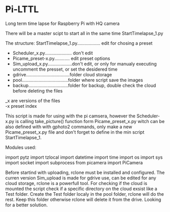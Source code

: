 # Pi-LTTL
Long term time lapse for Raspberry Pi with HQ camera

There will be a master scipt to start all in the same time StartTimelapse_1.py

The structure:
StartTimelapse_1.py.................. edit for chosing a preset
  - Scheduler_x.py..................... don't edit
  - Picame_preset-x.py............ edit preset options
  - Sim_upload_x.py...................don't edit, or only for manualy executing uncomment the presset, or set the desidered time
  - gdrive..................................folder cloud storage
  - pool....................................folder where script save the images
  - backup...............................folder for backup, double check the cloud before deleting the files
  
_x are versions of the files  
-x preset index
  
This script is made for using with the pi camsera, however the Scheduler-x.py is calling take_picture() function form Picame_preset_x.py
witch can be also defined with with gphoto2 commands, only make a new Picame_preset_x.py file and don't forget to define in the min 
script StartTimelapse_1.

Modules used:

import pytz
import tzlocal
import datetime
import time
import os
import sys
import socket
import subprocess 
from picamera import PiCamera

Before startind with uploading, rclone must be installed and configured. The curren version Sim_upload is made for gdrive use, 
can be edited for any cloud storage, rclone is a powerfull tool. 
For checking if the cloud is mounted the script check if a specific directory on the cloud exsist like a Test folder. Create the Test folder localy in the pool folder, rclone will do the rest. Keep this folder otherwise rclone will delete it from the drive.
Looking for a better solution.
